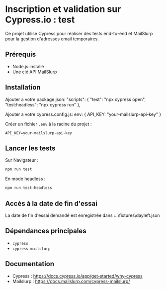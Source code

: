 
# Inscription et validation sur Cypress.io : test

Ce projet utilise Cypress pour réaliser des tests end-to-end et MailSlurp pour la gestion d'adresses email temporaires.

## Prérequis

- Node.js installé
- Une clé API MailSlurp

## Installation 

Ajouter a votre package.json:
"scripts": {
    "test": "npx cypress open",
    "test:headless": "npx cypress run"
  },

  Ajouter a votre cypress.config.js:
   env: {
      API_KEY: "your-mailslurp-api-key"
    }

Créer un fichier `.env` à la racine du projet :

```
API_KEY=your-mailslurp-api-key
```

## Lancer les tests

Sur Navigateur :

```bash
npm run test
```

En mode headless :

```bash
npm run test:headless
```
## Accès à la date de fin d'essai

La date de fin d'essai demandé est enregistrée dans :..\fixtures\dayleft.json

## Dépendances principales

- `cypress`
- `cypress-mailslurp`

## Documentation

- Cypress : https://docs.cypress.io/app/get-started/why-cypress
- Mailslurp : https://docs.mailslurp.com/cypress-mailslurp/